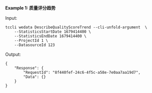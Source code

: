 **Example 1: 质量评分趋势**



Input: 

```
tccli wedata DescribeQualityScoreTrend --cli-unfold-argument  \
    --StatisticsStartDate 1679414400 \
    --StatisticsEndDate 1679414400 \
    --ProjectId 1 \
    --DatasourceId 123
```

Output: 
```
{
    "Response": {
        "RequestId": "8f440fef-24c6-4f5c-a58e-7e0aa7aa19d7",
        "Data": {}
    }
}
```

